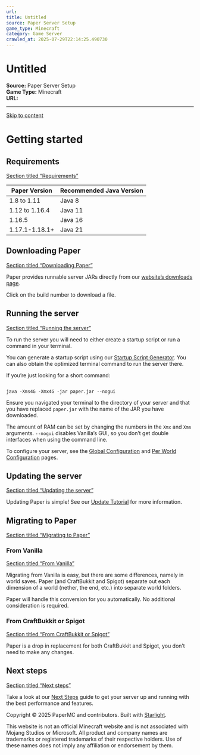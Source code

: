 ```yaml
---
url: 
title: Untitled
source: Paper Server Setup
game_type: Minecraft
category: Game Server
crawled_at: 2025-07-29T22:14:25.490730
---
```


# Untitled

**Source:** Paper Server Setup  
**Game Type:** Minecraft  
**URL:** 

---

[Skip to content](https://docs.papermc.io/paper/getting-started/#_top)

# Getting started

## Requirements

[Section titled “Requirements”](https://docs.papermc.io/paper/getting-started/#requirements)

| Paper Version | Recommended Java Version |
| --- | --- |
| 1.8 to 1.11 | Java 8 |
| 1.12 to 1.16.4 | Java 11 |
| 1.16.5 | Java 16 |
| 1.17.1-1.18.1+ | Java 21 |

## Downloading Paper

[Section titled “Downloading Paper”](https://docs.papermc.io/paper/getting-started/#downloading-paper)

Paper provides runnable server JARs directly from our
[website’s downloads page](https://papermc.io/downloads).

Click on the build number to download a file.

## Running the server

[Section titled “Running the server”](https://docs.papermc.io/paper/getting-started/#running-the-server)

To run the server you will need to either create a startup script
or run a command in your terminal.

You can generate a startup script using our [Startup Script Generator](https://docs.papermc.io/misc/tools/start-script-gen).
You can also obtain the optimized terminal command to run the server there.

If you’re just looking for a short command:

```

java -Xms4G -Xmx4G -jar paper.jar --nogui
```

Ensure you navigated your terminal to the directory of your server
and that you have replaced `paper.jar` with the name of the JAR you have downloaded.

The amount of RAM can be set by changing the numbers in the `Xmx` and `Xms` arguments.
`--nogui` disables Vanilla’s GUI, so you don’t get double interfaces when using the command line.

To configure your server, see the [Global Configuration](https://docs.papermc.io/paper/reference/global-configuration) and
[Per World Configuration](https://docs.papermc.io/paper/reference/world-configuration) pages.

## Updating the server

[Section titled “Updating the server”](https://docs.papermc.io/paper/getting-started/#updating-the-server)

Updating Paper is simple! See our [Update Tutorial](https://docs.papermc.io/paper/updating) for more information.

## Migrating to Paper

[Section titled “Migrating to Paper”](https://docs.papermc.io/paper/getting-started/#migrating-to-paper)

### From Vanilla

[Section titled “From Vanilla”](https://docs.papermc.io/paper/getting-started/#from-vanilla)

Migrating from Vanilla is easy, but there are some differences, namely in world saves. Paper (and
CraftBukkit and Spigot) separate out each dimension of a world (nether, the end, etc.) into separate
world folders.

Paper will handle this conversion for you automatically. No additional consideration is required.

### From CraftBukkit or Spigot

[Section titled “From CraftBukkit or Spigot”](https://docs.papermc.io/paper/getting-started/#from-craftbukkit-or-spigot)

Paper is a drop in replacement for both CraftBukkit and Spigot, you don’t need to make any changes.

## Next steps

[Section titled “Next steps”](https://docs.papermc.io/paper/getting-started/#next-steps)

Take a look at our [Next Steps](https://docs.papermc.io/paper/next-steps) guide to get your server up and running with the best performance and
features.

Copyright © 2025 PaperMC and contributors. Built with [Starlight](https://starlight.astro.build/).

This website is not an official Minecraft website and is not associated with Mojang Studios or Microsoft. All
product and company names are trademarks or registered trademarks of their respective holders. Use of these names
does not imply any affiliation or endorsement by them.
